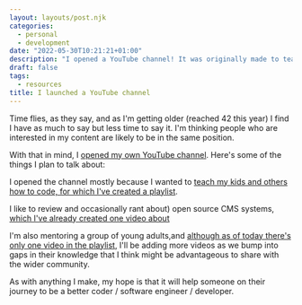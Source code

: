 ```yaml
---
layout: layouts/post.njk
categories:
  - personal
  - development
date: "2022-05-30T10:21:21+01:00"
description: "I opened a YouTube channel! It was originally made to teach some kids coding schools, but I think it might prove to be a useful resource I'll be using more often."
draft: false
tags:
  - resources
title: I launched a YouTube channel
---
```

Time flies, as they say, and as I'm getting older (reached 42 this year) I find I have as much to say but less time to say it. I'm thinking people who are interested in my content are likely to be in the same position.

With that in mind, I [opened my own YouTube channel](https://www.youtube.com/channel/UCzbL3ZYvJWzJbrbHCgZLDJQ). Here's some of the things I plan to talk about:

I opened the channel mostly because I wanted to [teach my kids and others how to code, for which I've created a playlist](https:9//www.youtube.com/playlist?list=PLB3rPzXxlZBdnaRBZ-5bwoRA3Hrisdvmk).

I like to review and occasionally rant about) open source CMS systems, [which I've already created one video about](https://www.youtube.com/watch?v=QGVGRqjtx-o)

I'm also mentoring a group of young adults,and [although as of today there's only one video in the playlist](https://www.youtube.com/playlist?list=PLB3rPzXxlZBepLYmmRIuBPvrP4S-PnWZq), I'll be adding more videos as we bump into gaps in their knowledge that I think might be advantageous to share with the wider community.

As with anything I make, my hope is that it will help someone on their journey to be a better coder / software engineer / developer.
